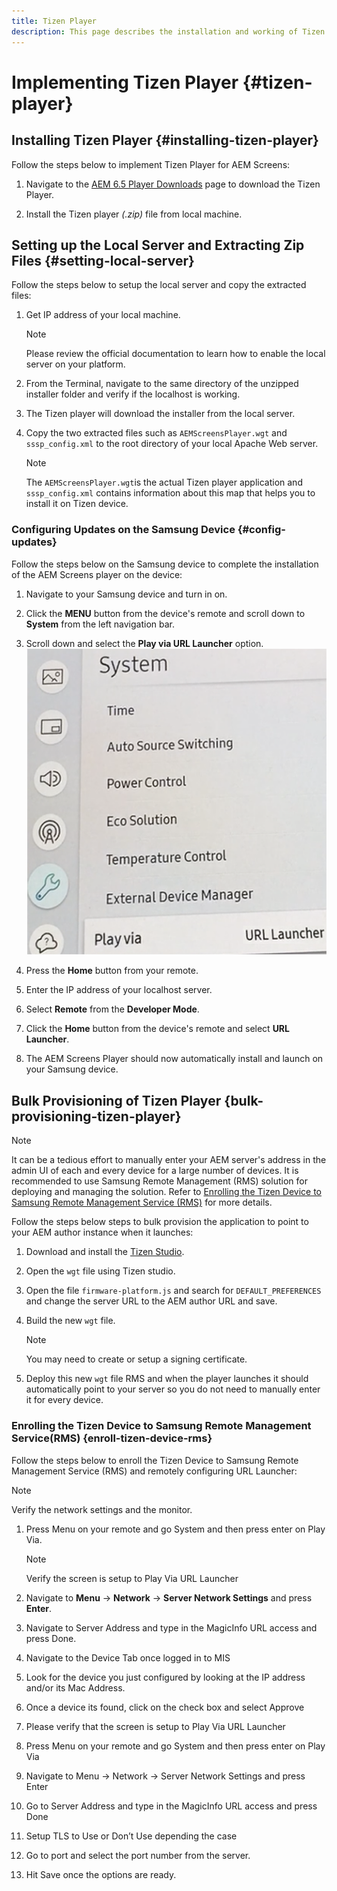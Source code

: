 ```yaml
---
title: Tizen Player
description: This page describes the installation and working of Tizen Player.
---
```


# Implementing Tizen Player {#tizen-player}

## Installing Tizen Player {#installing-tizen-player}

Follow the steps below to implement Tizen Player for AEM Screens:

1. Navigate to the [AEM 6.5 Player Downloads](https://download.macromedia.com/screens/) page to download the Tizen Player.

1. Install the Tizen player *(.zip)* file from local machine.

## Setting up the Local Server and Extracting Zip Files {#setting-local-server}

Follow the steps below to setup the local server and copy the extracted files:

1. Get IP address of your local machine. 
   >[!NOTE]
   >Please review the official documentation to learn how to enable the local server on your platform.

1. From the Terminal, navigate to the same directory of the unzipped installer folder and verify if the localhost is working.

1. The Tizen player will download the installer from the local server.

1. Copy the two extracted files such as `AEMScreensPlayer.wgt` and `sssp_config.xml` to the root directory of your local Apache Web server.

   >[!NOTE]
   >The `AEMScreensPlayer.wgt`is the actual Tizen player application and `sssp_config.xml` contains information about this map that helps you to install it on Tizen device.

### Configuring Updates on the Samsung Device {#config-updates}

Follow the steps below on the Samsung device to complete the installation of the AEM Screens player on the device:

1. Navigate to your Samsung device and turn in on.

1. Click the **MENU** button from the device's remote and scroll down to **System** from the left navigation bar.

1. Scroll down and select the **Play via URL Launcher** option.
   ![image](/help/user-guide/assets/tizen/url-launcher.png)

1. Press the **Home** button from your remote.

1. Enter the IP address of your localhost server.

1. Select **Remote** from the **Developer Mode**.

1. Click the **Home** button from the device's remote and select **URL Launcher**.

1. The AEM Screens Player should now automatically install and launch on your Samsung device.

## Bulk Provisioning of Tizen Player {bulk-provisioning-tizen-player}

>[!NOTE]
>It can be a tedious effort to manually enter your AEM server's address in the admin UI of each and every device for a large number of devices. It is recommended to use Samsung Remote Management (RMS) solution for deploying and managing the solution. Refer to [Enrolling the Tizen Device to Samsung Remote Management Service (RMS)](#enroll-tizen-device-rm) for more details.

Follow the steps below steps to bulk provision the application to point to your AEM author instance when it launches:

1. Download and install the [Tizen Studio]( https://developer.tizen.org/development/tizen-studio/download).
1. Open the `wgt` file using Tizen studio.
1. Open the file `firmware-platform.js` and search for `DEFAULT_PREFERENCES` and change the server URL to the AEM author URL and save.
1. Build the new `wgt` file.

   >[!NOTE]
   >You may need to create or setup a signing certificate.

1. Deploy this new `wgt` file RMS and when the player launches it should automatically point to your server so you do not need to manually enter it for every device.

### Enrolling the Tizen Device to Samsung Remote Management Service(RMS) {enroll-tizen-device-rms}

Follow the steps below to enroll the Tizen Device to Samsung Remote Management Service (RMS) and remotely configuring URL Launcher:

>[!NOTE]
>Verify the network settings and the monitor.

1. Press Menu on your remote and go System and then press enter on Play Via. 

   >[!NOTE]
   >Verify the screen is setup to Play Via URL Launcher
1. Navigate to **Menu** -> **Network** -> **Server Network Settings** and press **Enter**.

1. Navigate to Server Address and type in the MagicInfo URL access and press Done.

1. Navigate to the Device Tab once logged in to MIS
1. Look for the device you just configured by looking at the IP address and/or its Mac Address. 
1. Once a device its found, click on the check box and select Approve
1. Please verify that the screen is setup to Play Via URL Launcher
1. Press Menu on your remote and go System and then press enter on Play Via
1. Navigate to Menu -> Network -> Server Network Settings and press Enter
1. Go to Server Address and type in the MagicInfo URL access and press Done
1. Setup TLS to Use or Don’t Use depending the case
1. Go to port and select the port number from the server.
1. Hit Save once the options are ready.



